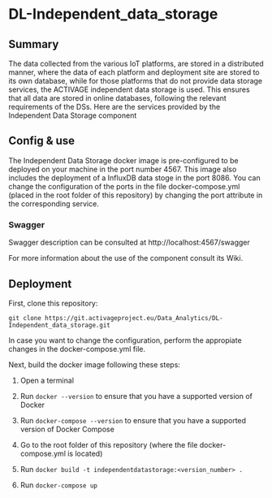 # DL-Independent_data_storage

## Summary
The data collected from the various IoT platforms, are stored in a distributed manner, where the data of each platform and deployment site are stored to its own database, while for those platforms that do not provide data storage services, the ACTIVAGE independent data storage is used. This ensures that all data are stored in online databases, following the relevant requirements of the DSs. Here are the services provided by the Independent Data Storage component

## Config & use
The Independent Data Storage docker image is pre-configured to be deployed on your machine in the port number 4567. This image also includes the deployment of a InfluxDB data stoge in the port 8086. 
You can change the configuration of the ports in the file docker-compose.yml (placed in the root folder of this repository) by changing the port attribute in the corresponding service.

### Swagger 
Swagger description can be consulted at http://localhost:4567/swagger

For more information about the use of the component consult its Wiki.


## Deployment
First, clone this repository:

`git clone https://git.activageproject.eu/Data_Analytics/DL-Independent_data_storage.git`

In case you want to change the configuration, perform the appropiate changes in the docker-compose.yml file.

Next, build the docker image following these steps:

1) Open a terminal

2) Run `docker --version` to ensure that you have a supported version of Docker

3) Run `docker-compose --version` to ensure that you have a supported version of Docker Compose

4) Go to the root folder of this repository (where the file docker-compose.yml is located)

5) Run `docker build -t independentdatastorage:<version_number> . `

6) Run `docker-compose up`